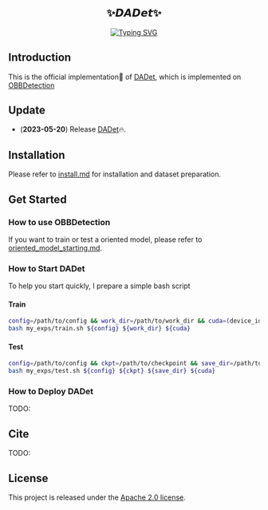<div align="center"> 

## ✨𝘿𝘼𝘿𝙚𝙩✨

[![Typing SVG](https://readme-typing-svg.herokuapp.com?font=Fira+Code&weight=500&size=18&pause=1000&color=292EDC&center=true&vCenter=true&width=800&lines=A+Dual+Adaptive+Detector+for+Aerial+Images)](https://git.io/typing-svg)

</div>

## Introduction

This is the official implementation🏢 of [DADet](), which is implemented on [OBBDetection](https://github.com/jbwang1997/OBBDetection)

## Update

- (**2023-05-20**) Release [DADet](configs/dadet/dadet_r50.py)🔥.

## Installation

Please refer to [install.md](docs/install.md) for installation and dataset preparation.

## Get Started

### How to use OBBDetection

If you want to train or test a oriented model, please refer to [oriented_model_starting.md](docs/oriented_model_starting.md).

### How to Start DADet

To help you start quickly, I prepare a simple bash script

#### Train


```bash
config=/path/to/config && work_dir=/path/to/work_dir && cuda=(device_id, like 0, 1, 2, 3 ...)
bash my_exps/train.sh ${config} ${work_dir} ${cuda}
```

#### Test

```bash
config=/path/to/config && ckpt=/path/to/checkpoint && save_dir=/path/to/results_save_dir && cuda=(same as above)
bash my_exps/test.sh ${config} ${ckpt} ${save_dir} ${cuda}
```

### How to Deploy DADet

TODO:

## Cite

TODO:

## License
This project is released under the [Apache 2.0 license](LICENSE).
